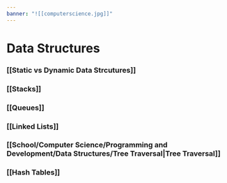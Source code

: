 ```yaml
---
banner: "![[computerscience.jpg]]"
---
```

# Data Structures

### [[Static vs Dynamic Data Strcutures]]

### [[Stacks]]

### [[Queues]]

### [[Linked Lists]]

### [[School/Computer Science/Programming and Development/Data Structures/Tree Traversal|Tree Traversal]]

### [[Hash Tables]]
